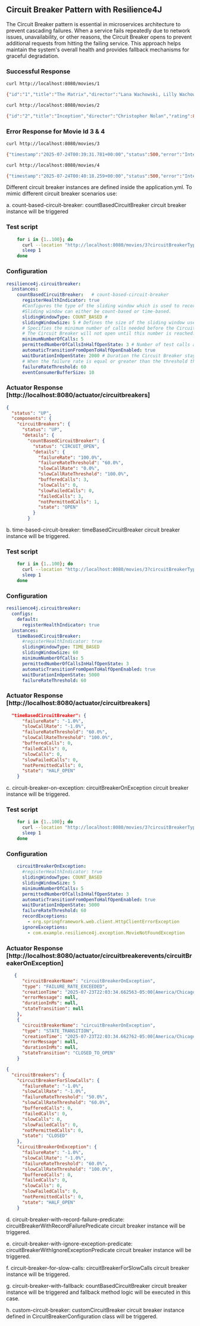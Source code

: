 ## Circuit Breaker Pattern with Resilience4J
The Circuit Breaker pattern is essential in microservices architecture to prevent cascading failures. 
When a service fails repeatedly due to network issues, unavailability, or other reasons, 
the Circuit Breaker opens to prevent additional requests from hitting the failing service. 
This approach helps maintain the system's overall health and provides fallback mechanisms for graceful degradation.

### Successful Response 

```bash
curl http://localhost:8080/movies/1

{"id":"1","title":"The Matrix","director":"Lana Wachowski, Lilly Wachowski","rating":8.7}
```
```bash
curl http://localhost:8080/movies/2

{"id":"2","title":"Inception","director":"Christopher Nolan","rating":8.8}
```

### Error Response for Movie Id 3 & 4
```bash
curl http://localhost:8080/movies/3

{"timestamp":"2025-07-24T00:39:31.781+00:00","status":500,"error":"Internal Server Error","path":"/movies/3"}
```

```bash
curl http://localhost:8080/movies/4

{"timestamp":"2025-07-24T00:40:18.259+00:00","status":500,"error":"Internal Server Error","path":"/movies/4"}
```

Different circuit breaker instances are defined inside the application.yml. To mimic different circuit breaker scenarios use:

a. count-based-circuit-breaker: countBasedCircuitBreaker circuit breaker instance will be triggered

### Test script
```bash
    for i in {1..100}; do
      curl --location "http://localhost:8080/movies/3?circuitBreakerType=count-based-circuit-breaker&requestId=$i"
      sleep 1
    done
```

### Configuration
```yaml
resilience4j.circuitbreaker:
  instances:
    countBasedCircuitBreaker:   # count-based-circuit-breaker
      registerHealthIndicator: true
      #Configures the type of the sliding window which is used to record the outcome of calls when the CircuitBreaker is closed.
      #Sliding window can either be count-based or time-based.      
      slidingWindowType: COUNT_BASED # 
      slidingWindowSize: 5 # Defines the size of the sliding window used for calculating the failure rate. It can be count-based or time-based.
      # Specifies the minimum number of calls needed before the Circuit Breaker begins calculating the failure rate.
      # The Circuit Breaker will not open until this number is reached.
      minimumNumberOfCalls: 5
      permittedNumberOfCallsInHalfOpenState: 3 # Number of test calls allowed in the half-open state to determine if the Circuit Breaker should close again.
      automaticTransitionFromOpenToHalfOpenEnabled: true
      waitDurationInOpenState: 2000 # Duration the Circuit Breaker stays in the open state before transitioning to the half-open state.
      # When the failure rate is equal or greater than the threshold the CircuitBreaker transitions to open and starts short-circuiting calls
      failureRateThreshold: 60
      eventConsumerBufferSize: 10 
```

### Actuator Response [http://localhost:8080/actuator/circuitbreakers]
```json
{
  "status": "UP",
  "components": {
    "circuitBreakers": {
      "status": "UP",
      "details": {
        "countBasedCircuitBreaker": {
          "status": "CIRCUIT_OPEN",
          "details": {
            "failureRate": "100.0%",
            "failureRateThreshold": "60.0%",
            "slowCallRate": "0.0%",
            "slowCallRateThreshold": "100.0%",
            "bufferedCalls": 3,
            "slowCalls": 0,
            "slowFailedCalls": 0,
            "failedCalls": 3,
            "notPermittedCalls": 1,
            "state": "OPEN"
          }
        }

```

b. time-based-circuit-breaker: timeBasedCircuitBreaker circuit breaker instance will be triggered.

### Test script
```bash
    for i in {1..100}; do
      curl --location "http://localhost:8080/movies/3?circuitBreakerType=time-based-circuit-breaker&requestId=$i"
      sleep 1
    done
```
### Configuration  
```yaml
resilience4j.circuitbreaker:
  configs:
    default:
      registerHealthIndicator: true
  instances:
    timeBasedCircuitBreaker:
      #registerHealthIndicator: true
      slidingWindowType: TIME_BASED
      slidingWindowSize: 60
      minimumNumberOfCalls: 5
      permittedNumberOfCallsInHalfOpenState: 3
      automaticTransitionFromOpenToHalfOpenEnabled: true
      waitDurationInOpenState: 5000
      failureRateThreshold: 60
```

### Actuator Response [http://localhost:8080/actuator/circuitbreakers]
```json
  "timeBasedCircuitBreaker": {
      "failureRate": "-1.0%",
      "slowCallRate": "-1.0%",
      "failureRateThreshold": "60.0%",
      "slowCallRateThreshold": "100.0%",
      "bufferedCalls": 0,
      "failedCalls": 0,
      "slowCalls": 0,
      "slowFailedCalls": 0,
      "notPermittedCalls": 0,
      "state": "HALF_OPEN"
    }
```

c. circuit-breaker-on-exception: circuitBreakerOnException circuit breaker instance will be triggered.


### Test script
```bash
    for i in {1..100}; do
      curl --location "http://localhost:8080/movies/3?circuitBreakerType=circuit-breaker-on-exception&requestId=$i"
      sleep 1
    done
```


### Configuration
```yaml
    circuitBreakerOnException:
      #registerHealthIndicator: true
      slidingWindowType: COUNT_BASED
      slidingWindowSize: 5
      minimumNumberOfCalls: 5
      permittedNumberOfCallsInHalfOpenState: 3
      automaticTransitionFromOpenToHalfOpenEnabled: true
      waitDurationInOpenState: 5000
      failureRateThreshold: 60
      recordExceptions:
        - org.springframework.web.client.HttpClientErrorException
      ignoreExceptions:
        - com.example.resilience4j.exception.MovieNotFoundException
```

### Actuator Response [http://localhost:8080/actuator/circuitbreakerevents/circuitBreakerOnException]

```json
   {
      "circuitBreakerName": "circuitBreakerOnException",
      "type": "FAILURE_RATE_EXCEEDED",
      "creationTime": "2025-07-23T22:03:34.662563-05:00[America/Chicago]",
      "errorMessage": null,
      "durationInMs": null,
      "stateTransition": null
    },
    {
      "circuitBreakerName": "circuitBreakerOnException",
      "type": "STATE_TRANSITION",
      "creationTime": "2025-07-23T22:03:34.662762-05:00[America/Chicago]",
      "errorMessage": null,
      "durationInMs": null,
      "stateTransition": "CLOSED_TO_OPEN"
    }

```

```json
{
  "circuitBreakers": {
    "circuitBreakerForSlowCalls": {
      "failureRate": "-1.0%",
      "slowCallRate": "-1.0%",
      "failureRateThreshold": "50.0%",
      "slowCallRateThreshold": "60.0%",
      "bufferedCalls": 0,
      "failedCalls": 0,
      "slowCalls": 0,
      "slowFailedCalls": 0,
      "notPermittedCalls": 0,
      "state": "CLOSED"
    },
    "circuitBreakerOnException": {
      "failureRate": "-1.0%",
      "slowCallRate": "-1.0%",
      "failureRateThreshold": "60.0%",
      "slowCallRateThreshold": "100.0%",
      "bufferedCalls": 0,
      "failedCalls": 0,
      "slowCalls": 0,
      "slowFailedCalls": 0,
      "notPermittedCalls": 0,
      "state": "HALF_OPEN"
    }


```

d. circuit-breaker-with-record-failure-predicate: circuitBreakerWithRecordFailurePredicate circuit breaker instance will be triggered.

e. circuit-breaker-with-ignore-exception-predicate: circuitBreakerWithIgnoreExceptionPredicate circuit breaker instance will be triggered.

f. circuit-breaker-for-slow-calls: circuitBreakerForSlowCalls circuit breaker instance will be triggered.

g. circuit-breaker-with-fallback: countBasedCircuitBreaker circuit breaker instance will be triggered and fallback method logic will be executed in this case.

h. custom-circuit-breaker: customCircuitBreaker circuit breaker instance defined in CircuitBreakerConfiguration class will be triggered.